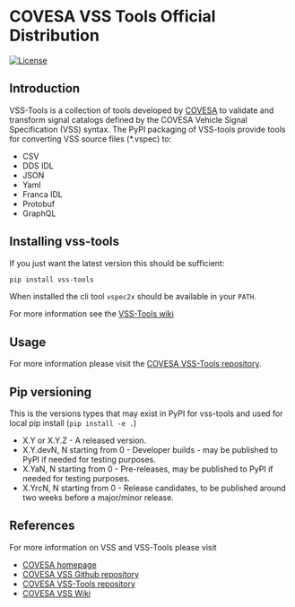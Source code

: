 # COVESA VSS Tools Official Distribution

[![License](https://img.shields.io/badge/License-MPL%202.0-blue.svg)](https://opensource.org/licenses/MPL-2.0)

## Introduction

VSS-Tools is a collection of tools developed by [COVESA](https://www.covesa.global/) to validate and transform
signal catalogs defined by the COVESA Vehicle Signal Specification (VSS) syntax. The PyPI packaging of VSS-tools
provide tools for converting VSS source files (*.vspec) to:

* CSV
* DDS IDL
* JSON
* Yaml
* Franca IDL
* Protobuf
* GraphQL

## Installing vss-tools

If you just want the latest version this should be sufficient:

```sh
pip install vss-tools
```

When installed the cli tool `vspec2x` should be available in your `PATH`.

For more information see the [VSS-Tools wiki](https://github.com/COVESA/vss-tools/wiki/PyPI-packing)

## Usage

For more information please visit the [COVESA VSS-Tools repository](https://github.com/COVESA/vss-tools).

## Pip versioning

This is the versions types that may exist in PyPI for vss-tools and used for local pip install (`pip install -e .`)

* X.Y or X.Y.Z - A released version.
* X.Y.devN, N starting from 0 - Developer builds - may be published to PyPI if needed for testing purposes.
* X.YaN, N starting from 0 - Pre-releases, may be published to PyPI if needed for testing purposes.
* X.YrcN, N starting from 0 - Release candidates, to be published around two weeks before a major/minor release.

## References

For more information on VSS and VSS-Tools please visit

* [COVESA homepage](https://www.covesa.global/)
* [COVESA VSS Github repository](https://github.com/COVESA/vehicle_signal_specification)
* [COVESA VSS-Tools repository](https://github.com/COVESA/vss-tools)
* [COVESA VSS Wiki](https://wiki.covesa.global/display/WIK4/VSS+Resources+at+a+Glance)
